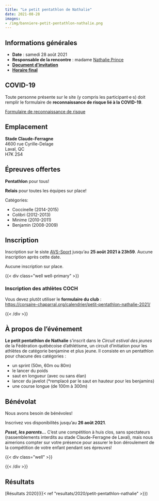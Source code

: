 ```yaml
---
title: "Le petit pentathlon de Nathalie"
date: 2021-08-28
images: 
- /img/banniere-petit-pentathlon-nathalie.png
---
```


## Informations générales

- **Date** : samedi 28 août 2021
- **Responsable de la rencontre** : madame [Nathalie Prince](mailto:nathalie.prince1@videotron.ca)
- [**Document d’invitation**](https://fichiers.corsaire-chaparral.org/s/fk5MeWSWZPG2oe8)
- [**Horaire final**](https://fichiers.corsaire-chaparral.org/s/FDGsAkqENooEj2q)

## COVID-19

Toute personne présente sur le site (y compris les participant·e·s) doit remplir le formulaire de **reconnaissance de risque lié à la COVID-19**.

<a href="/reconnaissance-risque-covid-19/" class="btn btn-tertiary"><span class="icon icon-assignment"></span>Formulaire de reconnaissance de risque</a>

## Emplacement

**Stade Claude-Ferragne**  
4600 rue Cyrille-Delage  
Laval, QC  
H7K 2S4

## Épreuves offertes

**Pentathlon** pour tous!

**Relais** pour toutes les équipes sur place!

Catégories:

- Coccinelle (2014-2015)
- Colibri (2012-2013)
- Minime (2010-2011)
- Benjamin (2008-2009)


## Inscription

Inscription sur le siste [AVS-Sport](https://avs-sport.com/main.php) jusqu’au **25 août 2021 à 23h59**.
Aucune inscription après cette date.

Aucune inscription sur place.

{{< div class="well well-primary" >}}

### <span class="icon icon-assignment"></span> Inscription des athlètes COCH

Vous devez plutôt utiliser le **formulaire du club** :  
https://corsaire-chaparral.org/calendrier/petit-pentathlon-nathalie-2021/

{{< /div >}}


## À propos de l’événement

**Le petit pentathlon de Nathalie** s’inscrit dans le _Circuit estival des jeunes_ de la Fédération québécoise d’athlétisme, un circuit d’initiation pour les athlètes de catégorie benjamine et plus jeune.
Il consiste en un pentathlon pour chacune des catégories :

- un sprint (50m, 60m ou 80m)
- le lancer du poids
- saut en longueur (avec ou sans élan)
- lancer du javelot (\*remplacé par le saut en hauteur pour les benjamins)
- une course longue (de 100m à 300m)

## Bénévolat

Nous avons besoin de bénévoles!

Inscrivez vos disponibilités jusqu’au **26 août 2021**.

***Pssst, les parents…*** C’est une compétition à huis clos, sans spectateurs (rassemblements interdits au stade Claude-Ferragne de Laval), mais nous aimerions compter sur votre présence pour assurer le bon déroulement de la compétition de votre enfant pendant ses épreuves!

{{< div class="well" >}}

<script type="text/javascript" src="//campagnes.corsaire-chaparral.org/form/generate.js?id=99"></script>

{{< /div >}}

<!-- <a href="https://campagnes.corsaire-chaparral.org/benevolat-petit-pentathlon-nathalie-2020" class="btn btn-tertiary -lg">Formulaire de bénévolat <span class="icon icon-pencil"></span></a> -->

## Résultats

[Résultats 2020]({{< ref "resultats/2020/petit-pentathlon-nathalie" >}})
